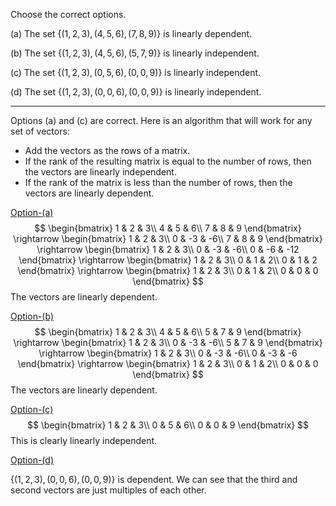 Choose the correct options.

(a) The set $\{(1, 2, 3), (4, 5, 6), (7, 8, 9)\}$ is linearly dependent.

(b) The set $\{(1, 2, 3), (4, 5, 6), (5, 7, 9)\}$ is linearly independent.

(c) The set $\{(1, 2, 3), (0, 5, 6), (0, 0, 9)\}$ is linearly independent.

(d) The set $\{(1, 2, 3), (0, 0, 6), (0, 0, 9)\}$ is linearly independent.

<hr>



Options (a) and (c) are correct. Here is an algorithm that will work for any set of vectors:

- Add the vectors as the rows of a matrix. 
- If the rank of the resulting matrix is equal to the number of rows, then the vectors are linearly independent.
- If the rank of the matrix is less than the number of rows, then the vectors are linearly dependent.



<u>Option-(a)</u>
$$
\begin{bmatrix}
1 & 2 & 3\\
4 & 5 & 6\\
7 & 8 & 9
\end{bmatrix} \rightarrow \begin{bmatrix}
1 & 2 & 3\\
0 & -3 & -6\\
7 & 8 & 9
\end{bmatrix} \rightarrow \begin{bmatrix}
1 & 2 & 3\\
0 & -3 & -6\\
0 & -6 & -12
\end{bmatrix} \rightarrow \begin{bmatrix}
1 & 2 & 3\\
0 & 1 & 2\\
0 & 1 & 2
\end{bmatrix} \rightarrow \begin{bmatrix}
1 & 2 & 3\\
0 & 1 & 2\\
0 & 0 & 0
\end{bmatrix}
$$
The vectors are linearly dependent.

<u>Option-(b)</u>
$$
\begin{bmatrix}
1 & 2 & 3\\
4 & 5 & 6\\
5 & 7 & 9
\end{bmatrix} \rightarrow \begin{bmatrix}
1 & 2 & 3\\
0 & -3 & -6\\
5 & 7 & 9
\end{bmatrix} \rightarrow \begin{bmatrix}
1 & 2 & 3\\
0 & -3 & -6\\
0 & -3 & -6
\end{bmatrix} \rightarrow \begin{bmatrix}
1 & 2 & 3\\
0 & 1 & 2\\
0 & 0 & 0
\end{bmatrix}
$$
The vectors are linearly dependent.

<u>Option-(c)</u>
$$
\begin{bmatrix}
1 & 2 & 3\\
0 & 5 & 6\\
0 & 0 & 9
\end{bmatrix}
$$
This is clearly linearly independent.

<u>Option-(d)</u>

$\{(1, 2, 3), (0, 0, 6), (0, 0, 9)\}$ is dependent. We can see that the third and second vectors are just multiples of each other.